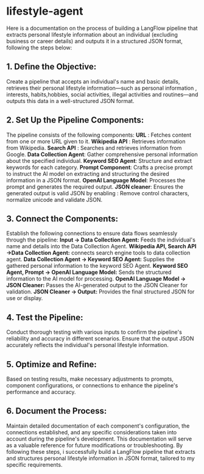 # lifestyle-agent
Here is a documentation on the process of building a LangFlow pipeline that extracts personal lifestyle information about an individual (excluding business or career details) and outputs it in a structured JSON format, following the steps below:


## 1. Define the Objective:
Create a pipeline that accepts an individual's name and basic details, retrieves their personal lifestyle information—such as personal information , interests, habits,hobbies, social activities, illegal activities and routines—and outputs this data in a well-structured JSON format.


## 2. Set Up the Pipeline Components:
The pipeline consists of the following components:
**URL** : Fetches content from one or more URL given to it.
**Wikipedia API** : Retrieves information from Wikipedia. 
**Search API** : Searches and retrieves information from Google. 
**Data Collection Agent**: Gather comprehensive personal information about the specified individual.
**Keyword SEO Agent**: Structure and extract keywords for each category. 
**Prompt Component**: Crafts a precise prompt to instruct the AI model on extracting and structuring the desired information in a JSON format.
**OpenAI Language Model**: Processes the prompt and generates the required output.
**JSON cleaner**: Ensures the generated output is valid JSON by enabling : Remove control characters, normalize unicode and validate JSON.


## 3. Connect the Components:
Establish the following connections to ensure data flows seamlessly through the pipeline:
**Input → Data Collection Agent:** Feeds the individual's name and details into the Data Collection Agent.
**Wikipedia API, Search API →Data Collection Agent:** connects search engine tools to data collection agent.
**Data Collection Agent → Keyword SEO Agent:** Supplies the gathered personal information to the keyword SEO Agent.
**Keyword SEO Agent, Prompt → OpenAI Language Model:** Sends the structured information  to the AI model for processing.
**OpenAI Language Model → JSON Cleaner:** Passes the AI-generated output to the JSON Cleaner for validation.
**JSON Cleaner → Output:** Provides the final structured JSON for use or display.


## 4. Test the Pipeline:
Conduct thorough testing with various inputs to confirm the pipeline's reliability and accuracy in different scenarios. Ensure that the output JSON accurately reflects the individual's personal lifestyle information.
## 5. Optimize and Refine:
Based on testing results, make necessary adjustments to prompts, component configurations, or connections to enhance the pipeline's performance and accuracy.
## 6. Document the Process:
Maintain detailed documentation of each component's configuration, the connections established, and any specific considerations taken into account during the pipeline's development. This documentation will serve as a valuable reference for future modifications or troubleshooting.
By following these steps, i  successfully build a LangFlow pipeline that extracts and structures personal lifestyle information in JSON format, tailored to my specific requirements.
